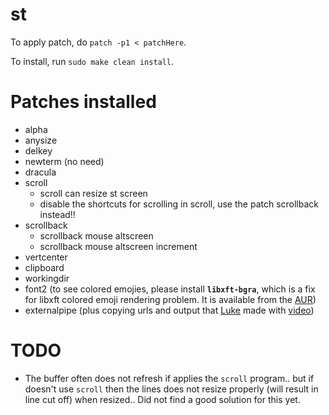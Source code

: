 # st

To apply patch, do `patch -p1 < patchHere`.

To install, run `sudo make clean install`.

# Patches installed
- alpha
- anysize
- delkey
- newterm (no need)
- dracula
- scroll
    - scroll can resize st screen
    - disable the shortcuts for scrolling in scroll, use the patch scrollback instead!!
- scrollback
    - scrollback mouse altscreen
    - scrollback mouse altscreen increment
- vertcenter
- clipboard
- workingdir
- font2 (to see colored emojies, please install **`libxft-bgra`**, which is a fix for libxft colored emoji rendering problem. It is available from the [AUR](https://aur.archlinux.org/packages/libxft-bgra/))
- externalpipe (plus copying urls and output that [Luke](https://github.com/LukeSmithxyz/st) made with [video](https://www.youtube.com/watch?v=5E9bO5ZURcs&ab_channel=LukeSmith))


# TODO
- The buffer often does not refresh if applies the `scroll` program.. but if doesn't use `scroll` then the lines does not resize properly (will result in line cut off) when resized.. Did not find a good solution for this yet.
